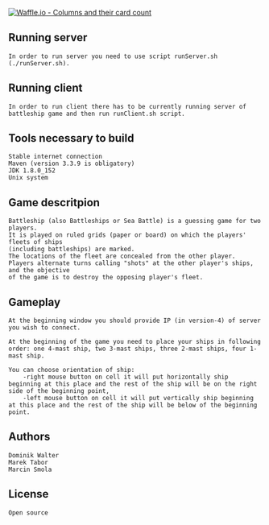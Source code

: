 [![Waffle.io - Columns and their card count](https://badge.waffle.io/smolamarcin/battleship.svg?columns=all)](https://waffle.io/smolamarcin/battleship) <br />
## Running server
    In order to run server you need to use script runServer.sh (./runServer.sh).
## Running client
    In order to run client there has to be currently running server of battleship game and then run runClient.sh script.
## Tools necessary to build
    Stable internet connection
    Maven (version 3.3.9 is obligatory) 
    JDK 1.8.0_152
    Unix system 
    
## Game descritpion
    Battleship (also Battleships or Sea Battle) is a guessing game for two players. 
    It is played on ruled grids (paper or board) on which the players' fleets of ships 
    (including battleships) are marked. 
    The locations of the fleet are concealed from the other player. 
    Players alternate turns calling "shots" at the other player's ships, and the objective 
    of the game is to destroy the opposing player's fleet.
## Gameplay
    At the beginning window you should provide IP (in version-4) of server you wish to connect. 
   
    At the beginning of the game you need to place your ships in following order: one 4-mast ship, two 3-mast ships, three 2-mast ships, four 1-mast ship.
    
    You can choose orientation of ship:
        -right mouse button on cell it will put horizontally ship beginning at this place and the rest of the ship will be on the right side of the beginning point,
        -left mouse button on cell it will put vertically ship beginning at this place and the rest of the ship will be below of the beginning point.

## Authors
    Dominik Walter 
    Marek Tabor 
    Marcin Smola  
## License
    Open source

